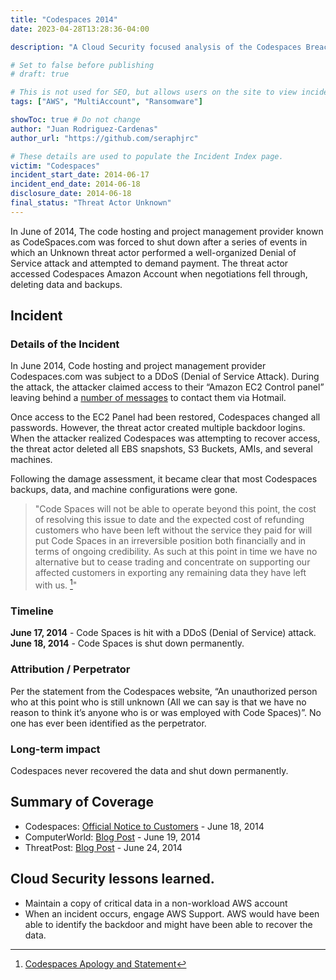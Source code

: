 ```yaml
---
title: "Codespaces 2014"
date: 2023-04-28T13:28:36-04:00

description: "A Cloud Security focused analysis of the Codespaces Breach in 2014"

# Set to false before publishing
# draft: true

# This is not used for SEO, but allows users on the site to view incidents by keyword
tags: ["AWS", "MultiAccount", "Ransomware"]

showToc: true # Do not change
author: "Juan Rodriguez-Cardenas"
author_url: "https://github.com/seraphjrc"

# These details are used to populate the Incident Index page.
victim: "Codespaces"
incident_start_date: 2014-06-17
incident_end_date: 2014-06-18
disclosure_date: 2014-06-18
final_status: "Threat Actor Unknown"
---
```


In June of 2014, The code hosting and project management provider known as CodeSpaces.com was forced to shut down after a series of events in which an Unknown threat actor performed a well-organized Denial of Service attack and attempted to demand payment. The threat actor accessed Codespaces Amazon Account when negotiations fell through, deleting data and backups.

## Incident

### Details of the Incident

In June 2014, Code hosting and project management provider Codespaces.com was subject to a DDoS (Denial of Service Attack).  During the attack, the attacker claimed access to their “Amazon EC2 Control panel” leaving behind a [number of messages](https://web.archive.org/web/20140618165208/http://www.codespaces.com/) to contact them via Hotmail.

Once access to the EC2 Panel had been restored, Codespaces changed all passwords. However, the threat actor created multiple backdoor logins. When the attacker realized Codespaces was attempting to recover access, the threat actor deleted all EBS snapshots, S3 Buckets, AMIs, and several machines.

Following the damage assessment, it became clear that most Codespaces backups, data, and machine configurations were gone.

> "Code Spaces will not be able to operate beyond this point, the cost of resolving this issue to date and the expected cost of refunding customers who have been left without the service they paid for will put Code Spaces in an irreversible position both financially and in terms of ongoing credibility. As such at this point in time we have no alternative but to cease trading and concentrate on supporting our affected customers in exporting any remaining data they have left with us. [^1]"

### Timeline
**June 17, 2014** - Code Spaces is hit with a DDoS (Denial of Service) attack. \
**June 18, 2014** - Code Spaces is shut down permanently.

### Attribution / Perpetrator

Per the statement from the Codespaces website, “An unauthorized person who at this point who is still unknown (All we can say is that we have no reason to think it’s anyone who is or was employed with Code Spaces)”. No one has ever been identified as the perpetrator.

### Long-term impact

Codespaces never recovered the data and shut down permanently.

## Summary of Coverage

* Codespaces: [Official Notice to Customers](https://web.archive.org/web/20140618165208/http://www.codespaces.com/) - June 18, 2014
* ComputerWorld: [Blog Post](https://www.computerworld.com/article/2695663/hacker-puts--full-redundancy--code-hosting-firm-out-of-business.html) - June 19, 2014
* ThreatPost: [Blog Post](https://threatpost.com/hacker-puts-hosting-service-code-spaces-out-of-business/106761/) - June 24, 2014

## Cloud Security lessons learned.

* Maintain a copy of critical data in a non-workload AWS account
* When an incident occurs, engage AWS Support. AWS would have been able to identify the backdoor and might have been able to recover the data.

<!-- Footnotes themselves at the bottom. -->
[^1]: [Codespaces Apology and Statement](https://web.archive.org/web/20140618165208/http://www.codespaces.com/)


